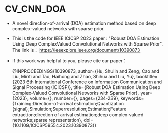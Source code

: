 # CV_CNN_DOA
- A novel direction-of-arrival (DOA) estimation method based on deep complex-valued networks with sparse prior.

- This is the code for IEEE ICICSP 2023 paper : "Robust DOA Estimation Using Deep ComplexValued Convolutional Networks with Sparse Prior". The link is： https://ieeexplore.ieee.org/document/10390873
- If this work was helpful to you, please cite our paper：
  
  @INPROCEEDINGS{10390873,
  author={Hu, Shulin and Zeng, Cao and Liu, Minti and Tao, Haihong and Zhao, Shihua and Liu, Yu},
  booktitle={2023 6th International Conference on Information Communication and Signal Processing (ICICSP)}, 
  title={Robust DOA Estimation Using Deep Complex-Valued Convolutional Networks with Sparse Prior}, 
  year={2023},
  volume={},
  number={},
  pages={234-239},
  keywords={Training;Direction-of-arrival estimation;Quantization (signal);Simulation;Superresolution;Estimation;Feature extraction;direction of arrival estimation;deep complex-valued networks;sparse representation},
  doi={10.1109/ICICSP59554.2023.10390873}}


